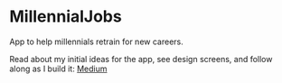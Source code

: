 # MillennialJobs
App to help millennials retrain for new careers.

Read about my initial ideas for the app, see design screens, and follow along as I build it: [Medium](https://medium.com/@dgurns/fed-follow-along-as-i-build-a-new-app-for-millennials-b51825f4500a)
